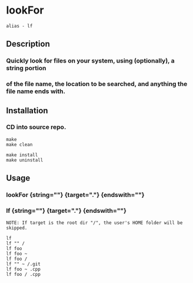 # lookFor

    alias - lf


## Description

###    Quickly look for files on your system, using (optionally), a string portion
###    of the file name, the location to be searched, and anything the file name ends with.



## Installation

###    CD into source repo.

    make
    make clean

    make install
    make uninstall


## Usage

###    lookFor {string=""} {target="."} {endswith=""}
###    lf {string=""} {target="."} {endswith=""}

    NOTE: If target is the root dir "/", the user's HOME folder will be skipped.

    lf
    lf "" /
    lf foo
    lf foo ~
    lf foo /
    lf "" ~ /.git
    lf foo ~ .cpp
    lf foo / .cpp

